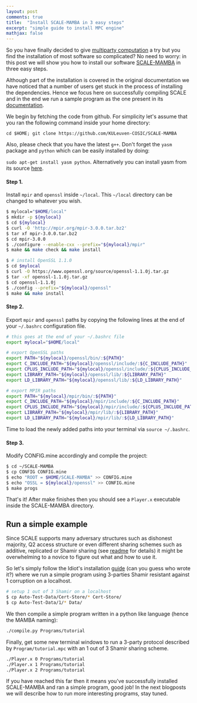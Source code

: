 ```yaml
---
layout: post
comments: true
title:  "Install SCALE-MAMBA in 3 easy steps"
excerpt: "simple guide to install MPC engine"
mathjax: false
---
```




So you have finally decided to give [multiparty computation](https://en.wikipedia.org/wiki/Secure_multi-party_computation)
a try but you find the installation of most software so complicated? No need to worry:
in this post we will show you how to install our software [SCALE-MAMBA](https://homes.esat.kuleuven.be/~nsmart/SCALE/) in three easy steps.

Although part of the installation is covered in the original documentation we have
noticed that a number of users get stuck in the process of installing the
dependencies. Hence we focus here on successfully compiling SCALE and
in the end we run a sample program as the one present in its [documentation](lala).

We begin by fetching the code from github. For simplicity let's assume that you ran the following command inside your home directory:

`cd $HOME; git clone https://github.com/KULeuven-COSIC/SCALE-MAMBA`


Also, please check that you have the latest `g++`. Don't forget the `yasm` package and `python` which can be easily installed by doing:

`sudo apt-get install yasm python`. Alternatively you can install yasm from its source [here](blabla).


#### Step 1.

Install `mpir` and `openssl` inside `~/local`. This `~/local` directory can be changed to whatever you wish.


```bash
$ mylocal="$HOME/local"
$ mkdir -p ${mylocal}
$ cd ${mylocal}
$ curl -O 'http://mpir.org/mpir-3.0.0.tar.bz2'
$ tar xf mpir-3.0.0.tar.bz2
$ cd mpir-3.0.0
$ ./configure --enable-cxx --prefix="${mylocal}/mpir"
$ make && make check && make install

$ # install OpenSSL 1.1.0
$ cd $mylocal
$ curl -O https://www.openssl.org/source/openssl-1.1.0j.tar.gz
$ tar -xf openssl-1.1.0j.tar.gz
$ cd openssl-1.1.0j
$ ./config --prefix="${mylocal}/openssl"
$ make && make install
```

#### Step 2.

Export `mpir` and `openssl` paths by copying the following lines at the end of your `~/.bashrc` configuration file.

```bash
# this goes at the end of your ~/.bashrc file
export mylocal="$HOME/local"

# export OpenSSL paths
export PATH="${mylocal}/openssl/bin/:${PATH}"
export C_INCLUDE_PATH="${mylocal}/openssl/include/:${C_INCLUDE_PATH}"
export CPLUS_INCLUDE_PATH="${mylocal}/openssl/include/:${CPLUS_INCLUDE_PATH}"
export LIBRARY_PATH="${mylocal}/openssl/lib/:${LIBRARY_PATH}"
export LD_LIBRARY_PATH="${mylocal}/openssl/lib/:${LD_LIBRARY_PATH}"

# export MPIR paths
export PATH="${mylocal}/mpir/bin/:${PATH}"
export C_INCLUDE_PATH="${mylocal}/mpir/include/:${C_INCLUDE_PATH}"
export CPLUS_INCLUDE_PATH="${mylocal}/mpir/include/:${CPLUS_INCLUDE_PATH}"
export LIBRARY_PATH="${mylocal}/mpir/lib/:${LIBRARY_PATH}"
export LD_LIBRARY_PATH="${mylocal}/mpir/lib/:${LD_LIBRARY_PATH}"
```

Time to load the newly added paths into your terminal via `source ~/.bashrc`.

#### Step 3.

Modify CONFIG.mine accordingly and compile the project:

```bash
$ cd ~/SCALE-MAMBA
$ cp CONFIG CONFIG.mine
$ echo "ROOT = $HOME/SCALE-MAMBA" >> CONFIG.mine
$ echo "OSSL = ${mylocal}/openssl" >> CONFIG.mine
$ make progs
```
That's it! After make finishes then you should see a `Player.x` executable inside the SCALE-MAMBA directory.


## Run a simple example

Since SCALE supports many adversary structures such as dishonest majority, Q2 access structure or even different
sharing schemes such as additive, replicated or Shamir sharing (see [readme](https://github.com/KULeuven-COSIC/SCALE-MAMBA/Auto-Test-Data/README.txt) for details)
it might be overwhelming to a novice to figure out what and how to use it.

So let's simply follow the Idiot's installation [guide](https://homes.esat.kuleuven.be/~nsmart/SCALE/) (can you guess who wrote it?)
where we run a simple program using 3-parties Shamir resistant against 1 corruption on a localhost.

```bash
# setup 1 out of 3 Shamir on a localhost
$ cp Auto-Test-Data/Cert-Store/* Cert-Store/
$ cp Auto-Test-Data/1/* Data/
```

We then compile a simple program written in a python like language (hence the MAMBA naming):

```bash
./compile.py Programs/tutorial
```

Finally, get some new terminal windows to run a 3-party protocol described by `Program/tutorial.mpc` with an 1 out of 3 Shamir sharing scheme.

```bash
./Player.x 0 Programs/tutorial
./Player.x 1 Programs/tutorial
./Player.x 2 Programs/tutorial
```

If you have reached this far then it means you've successfully installed SCALE-MAMBA and ran a simple program, good job!
In the next blogposts we will describe how to run more interesting programs, stay tuned.

